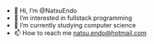 - 👋 Hi, I’m @NatsuEndo
- 👀 I’m interested in fullstack programming
- 🌱 I’m currently studying computer science
- 📫 How to reach me natsu.endo@hotmail.com

<!---
NatsuEndo/NatsuEndo is a ✨ special ✨ repository because its `README.md` (this file) appears on your GitHub profile.
You can click the Preview link to take a look at your changes.
--->

